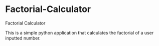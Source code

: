 # Factorial-Calculator
Factorial Calculator

This is a simple python application that calculates the factorial of a user inputted number.

